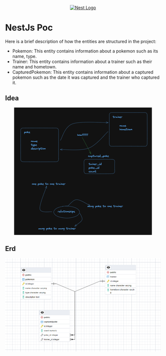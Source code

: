 <p align="center">
  <a href="http://nestjs.com/" target="blank"><img src="https://nestjs.com/img/logo-small.svg" width="200" alt="Nest Logo" /></a>
</p>

[circleci-image]: https://img.shields.io/circleci/build/github/nestjs/nest/master?token=abc123def456
[circleci-url]: https://circleci.com/gh/nestjs/nest

# NestJs Poc

Here is a brief description of how the entities are structured in the project:

- Pokemon: This entity contains information about a pokemon such as its name, type.
- Trainer: This entity contains information about a trainer such as their name and hometown.
- CapturedPokemon: This entity contains information about a captured pokemon such as the date it was captured and the trainer who captured it.

## Idea

<div align="center">
  <img src="./images/idea.png"/>
</div>

## Erd

<div align="center">
  <img src="./images/erd.png"/>
</div>
